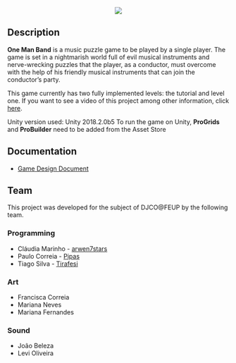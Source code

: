 <p align="center">
  <img src="https://i.imgur.com/5Idlqgz.png" />
</p>

## Description
**One Man Band** is a music puzzle game to be played by a single player. The game is set in a nightmarish world full of evil musical instruments and nerve-wrecking puzzles that the player, as a conductor, must overcome with the help of his friendly musical instruments that can join the conductor’s party.

This game currently has two fully implemented levels: the tutorial and level one. If you want to see a video of this project among other information, click [here](https://arwen7stars.github.io/pages/one-man-band.html "One Man Band").

Unity version used: Unity 2018.2.0b5
To run the game on Unity, **ProGrids** and **ProBuilder** need to be added from the Asset Store

## Documentation
* [Game Design Document](https://drive.google.com/file/d/1pl0CeDR6VjjYCeSn3pNKYdh41Y5gjGRv/view?usp=sharing)

## Team
This project was developed for the subject of DJCO@FEUP by the following team.
### Programming
* Cláudia Marinho - [arwen7stars](https://github.com/arwen7stars)
* Paulo Correia - [Pipas](https://github.com/pipas)
* Tiago Silva - [Tirafesi](https://github.com/tirafesi)
### Art
* Francisca Correia
* Mariana Neves
* Mariana Fernandes
### Sound
* João Beleza
* Levi Oliveira
